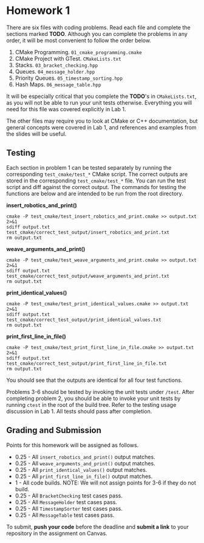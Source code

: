# Homework 1

There are six files with coding problems. Read each file and complete the sections marked **TODO**.
Although you can complete the problems in any order, it will be most convenient to follow the order
below.

1. CMake Programming. ```01_cmake_programming.cmake```
2. CMake Project with GTest. ```CMakeLists.txt```
3. Stacks. ```03_bracket_checking.hpp```
4. Queues. ```04_message_holder.hpp```
5. Priority Queues. ```05_timestamp_sorting.hpp```
6. Hash Maps. ```06_message_table.hpp```

It will be especially critical that you complete the **TODO**'s in ```CMakeLists.txt```, as you will not be
able to run your unit tests otherwise. Everything you will need for this file was covered explicitly in
Lab 1.

The other files may require you to look at CMake or C++ documentation, but general concepts were
covered in Lab 1, and references and examples from the slides will be useful.

## Testing
Each section in problem 1 can be tested separately by running the corresponding ```test_cmake/test_*```
CMake script. The correct outputs are stored in the corresponding ```test_cmake/test_*``` file. You can
run the test script and diff against the correct output. The commands for testing the functions are
below and are intended to be run from the root directory.

**insert_robotics_and_print()**
```
cmake -P test_cmake/test_insert_robotics_and_print.cmake >> output.txt 2>&1
sdiff output.txt test_cmake/correct_test_output/insert_robotics_and_print.txt
rm output.txt
```

**weave_arguments_and_print()**
```
cmake -P test_cmake/test_weave_arguments_and_print.cmake >> output.txt 2>&1
sdiff output.txt test_cmake/correct_test_output/weave_arguments_and_print.txt
rm output.txt
```

**print_identical_values()**
```
cmake -P test_cmake/test_print_identical_values.cmake >> output.txt 2>&1
sdiff output.txt test_cmake/correct_test_output/print_identical_values.txt
rm output.txt
```

**print_first_line_in_file()**
```
cmake -P test_cmake/test_print_first_line_in_file.cmake >> output.txt 2>&1
sdiff output.txt test_cmake/correct_test_output/print_first_line_in_file.txt
rm output.txt
```

You should see that the outputs are identical for all four test functions.

Problems 3-6 should be tested by invoking the unit tests under ```/test```. After completing problem 2,
you should be able to invoke your unit tests by running ```ctest``` in the root of the build tree. Refer
to the testing usage discussion in Lab 1. All tests should pass after completion.

## Grading and Submission

Points for this homework will be assigned as follows.

- 0.25 - All ```insert_robotics_and_print()``` output matches.
- 0.25 - All ```weave_arguments_and_print()``` output matches.
- 0.25 - All ```print_identical_values()``` output matches.
- 0.25 - All ```print_first_line_in_file()``` output matches.
- 1 - All code builds. NOTE: We will not assign points for 3-6 if they do not build.
- 0.25 - All ```BracketChecking``` test cases pass.
- 0.25 - All ```MessageHolder``` test cases pass.
- 0.25 - All ```TimestampSorter``` test cases pass.
- 0.25 - All ```MessageTable``` test cases pass.

To submit, **push your code** before the deadline and **submit a link** to your repository in the assignment on Canvas.